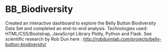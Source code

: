 # BB_Biodiversity
Created an interactive dashboard to explore the Belly Button Biodiversity Data Set and completed an end-to-end analysis. Technologies used: HTML/CSS/Bootstrap, JavaScript Library Plotly, Python and Flask.
See scientific research by Rob Dun here : http://robdunnlab.com/projects/belly-button-biodiversity/

